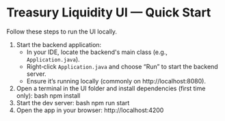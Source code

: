 # Treasury Liquidity UI — Quick Start

Follow these steps to run the UI locally.

1) Start the backend application:
    - In your IDE, locate the backend's main class (e.g., `Application.java`).
    - Right‑click `Application.java` and choose “Run” to start the backend server.
    - Ensure it’s running locally (commonly on http://localhost:8080).
2) Open a terminal in the UI folder and install dependencies (first time only): bash npm install
3) Start the dev server: bash npm run start
4) Open the app in your browser: http://localhost:4200









